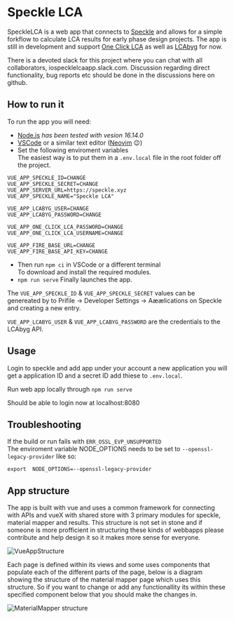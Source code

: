 # Speckle LCA

SpeckleLCA is a web app that connects to [Speckle](https://speckle.systems/) and allows for a simple forkflow to calculate LCA results for early phase design projects.
The app is still in development and support [One Click LCA](https://www.oneclicklca.com/) as well as [LCAbyg](https://lcabyg.dk/en/) for now.

There is a devoted slack for this project where you can chat with all collaborators, iospecklelcaapp.slack.com.
Discussion regarding direct functionality, bug reports etc should be done in the discussions here on github.

## How to run it

To run the app you will need:

 - [Node.js](https://nodejs.org/en/) _has been tested with vesion 16.14.0_
 - [VSCode](https://code.visualstudio.com/) or a similar text editor ([Neovim](https://neovim.io/) :wink:)
 - Set the following enviroment variables\
The easiest way is to put them in a `.env.local` file in the root folder off the project.


```
VUE_APP_SPECKLE_ID=CHANGE
VUE_APP_SPECKLE_SECRET=CHANGE
VUE_APP_SERVER_URL=https://speckle.xyz
VUE_APP_SPECKLE_NAME="Speckle LCA"

VUE_APP_LCABYG_USER=CHANGE
VUE_APP_LCABYG_PASSWORD=CHANGE

VUE_APP_ONE_CLICK_LCA_PASSWORD=CHANGE
VUE_APP_ONE_CLICK_LCA_USERNAME=CHANGE

VUE_APP_FIRE_BASE_URL=CHANGE
VUE_APP_FIRE_BASE_API_KEY=CHANGE
```

- Then run `npm ci` in VSCode or a different terminal\
  To download and install the required modules.
- `npm run serve` Finally launches the app.

The `VUE_APP_SPECKLE_ID` & `VUE_APP_SPECKLE_SECRET` values can be genereated by to Prifile -> Developer Settings -> Aæælications on Speckle and creating a new entry.

`VUE_APP_LCABYG_USER` & `VUE_APP_LCABYG_PASSWORD` are the credentials to the LCAbyg API.

## Usage

Login to speckle and add app under your account a new application you will get a application ID and a secret ID add thiese to `.env.local`.

Run web app locally through `npm run serve`

Should be able to login now at localhost:8080

## Troubleshooting

If the build or run fails with `ERR_OSSL_EVP_UNSUPPORTED`\
The enviroment variable NODE_OPTIONS needs to be set to `--openssl-legacy-provider` like so:

```
export  NODE_OPTIONS=--openssl-legacy-provider
```

## App structure

The app is built with vue and uses a common framework for connecting with APIs and vueX with shared store with 3 primary modules for speckle, material mapper and results. This structure is not set in stone and if someone is more profficient in structuring these kinds of webbapps please contribute and help design it so it makes more sense for everyone.

![VueAppStructure](https://user-images.githubusercontent.com/81305859/228532437-2e16ef8e-0baa-42de-91c6-2161d815035f.jpg)

Each page is defined within its views and some uses components that populate each of the different parts of the page, below is a diagram showing the structure of the material mapper page which uses this structure. So if you want to change or add any functionallity its within these specified component below that you should make the changes in.

![MaterialMapper structure](https://user-images.githubusercontent.com/81305859/228532742-2c5221d5-f413-4f2b-adb4-3b6fed1e0fca.jpg)
